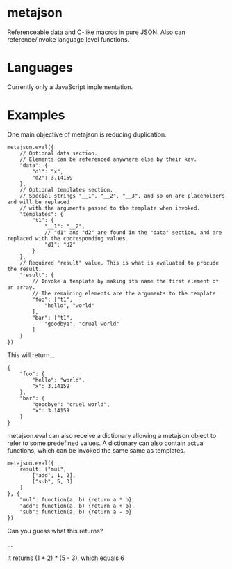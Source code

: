 # metajson
Referenceable data and C-like macros in pure JSON. Also can reference/invoke language level functions.

# Languages
Currently only a JavaScript implementation.

# Examples

One main objective of metajson is reducing duplication.  

~~~
metajson.eval({
	// Optional data section.
	// Elements can be referenced anywhere else by their key.
	"data": {
		"d1": "x",
		"d2": 3.14159
	},
	// Optional templates section.
	// Special strings "__1", "__2", "__3", and so on are placeholders and will be replaced
	// with the arguments passed to the template when invoked.
	"templates": {
		"t1": {
			"__1": "__2",
			// "d1" and "d2" are found in the "data" section, and are replaced with the cooresponding values.
			"d1": "d2"	
		}
	},
	// Required "result" value. This is what is evaluated to procude the result.
	"result": {
		// Invoke a template by making its name the first element of an array.
		// The remaining elements are the arguments to the template.
		"foo": ["t1",
			"hello", "world"
		],
		"bar": ["t1",
			"goodbye", "cruel world"
		]
	}
})

~~~

This will return...

~~~
{
	"foo": {
		"hello": "world",
		"x": 3.14159
	},
	"bar": {
		"goodbye": "cruel world",
		"x": 3.14159
	}
}
~~~

metajson.eval can also receive a dictionary allowing a metajson object to refer to some predefined values. A dictionary can also contain actual functions, which can be invoked the same same as templates.

~~~
metajson.eval({
	result: ["mul",
		["add", 1, 2],
		["sub", 5, 3]
	]
}, {
	"mul": function(a, b) {return a * b},
	"add": function(a, b) {return a + b},
	"sub": function(a, b) {return a - b}
})
~~~

Can you guess what this returns?

...

It returns (1 + 2) * (5 - 3), which equals 6

